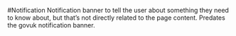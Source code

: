 #Notification Notification banner to tell the user about something they need to know about, but
that’s not directly related to the page content. Predates the govuk notification banner.
